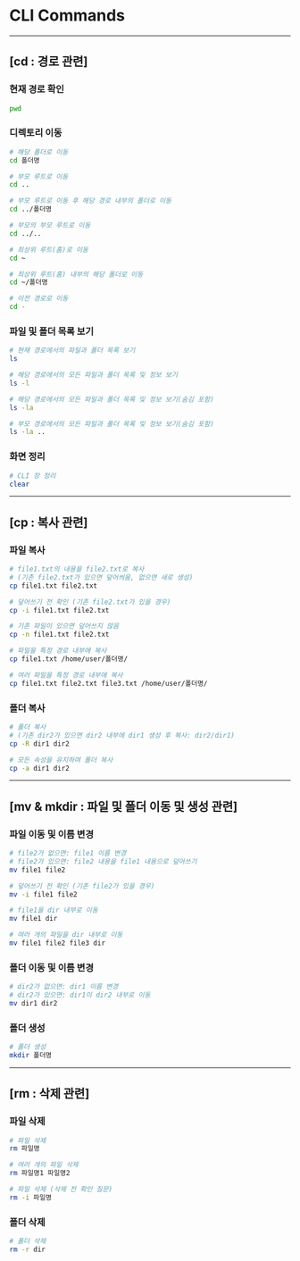 # CLI Commands

---

## [cd : 경로 관련]

### 현재 경로 확인
```bash
pwd
```

### 디렉토리 이동
```bash
# 해당 폴더로 이동
cd 폴더명

# 부모 루트로 이동
cd ..

# 부모 루트로 이동 후 해당 경로 내부의 폴더로 이동
cd ../폴더명

# 부모의 부모 루트로 이동
cd ../..

# 최상위 루트(홈)로 이동
cd ~

# 최상위 루트(홈) 내부의 해당 폴더로 이동
cd ~/폴더명

# 이전 경로로 이동
cd -
```

### 파일 및 폴더 목록 보기
```bash
# 현재 경로에서의 파일과 폴더 목록 보기
ls

# 해당 경로에서의 모든 파일과 폴더 목록 및 정보 보기
ls -l

# 해당 경로에서의 모든 파일과 폴더 목록 및 정보 보기(숨김 포함)
ls -la

# 부모 경로에서의 모든 파일과 폴더 목록 및 정보 보기(숨김 포함)
ls -la ..
```

### 화면 정리
```bash
# CLI 창 정리
clear
```

---

## [cp : 복사 관련]

### 파일 복사
```bash
# file1.txt의 내용을 file2.txt로 복사
# (기존 file2.txt가 있으면 덮어씌움, 없으면 새로 생성)
cp file1.txt file2.txt

# 덮어쓰기 전 확인 (기존 file2.txt가 있을 경우)
cp -i file1.txt file2.txt

# 기존 파일이 있으면 덮어쓰지 않음
cp -n file1.txt file2.txt

# 파일을 특정 경로 내부에 복사
cp file1.txt /home/user/폴더명/

# 여러 파일을 특정 경로 내부에 복사
cp file1.txt file2.txt file3.txt /home/user/폴더명/
```

### 폴더 복사
```bash
# 폴더 복사 
# (기존 dir2가 있으면 dir2 내부에 dir1 생성 후 복사: dir2/dir1)
cp -R dir1 dir2

# 모든 속성을 유지하며 폴더 복사
cp -a dir1 dir2
```

---

## [mv & mkdir : 파일 및 폴더 이동 및 생성 관련]

### 파일 이동 및 이름 변경
```bash
# file2가 없으면: file1 이름 변경
# file2가 있으면: file2 내용을 file1 내용으로 덮어쓰기
mv file1 file2

# 덮어쓰기 전 확인 (기존 file2가 있을 경우)
mv -i file1 file2

# file1을 dir 내부로 이동
mv file1 dir

# 여러 개의 파일을 dir 내부로 이동
mv file1 file2 file3 dir
```

### 폴더 이동 및 이름 변경
```bash
# dir2가 없으면: dir1 이름 변경
# dir2가 있으면: dir1이 dir2 내부로 이동
mv dir1 dir2
```

### 폴더 생성
```bash
# 폴더 생성
mkdir 폴더명
```

---

## [rm : 삭제 관련]

### 파일 삭제
```bash
# 파일 삭제
rm 파일명

# 여러 개의 파일 삭제
rm 파일명1 파일명2

# 파일 삭제 (삭제 전 확인 질문)
rm -i 파일명
```

### 폴더 삭제
```bash
# 폴더 삭제
rm -r dir
```
